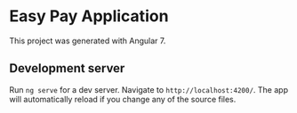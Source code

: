 # Easy Pay Application

This project was generated with Angular 7.

## Development server

Run `ng serve` for a dev server. Navigate to `http://localhost:4200/`. The app will automatically reload if you change any of the source files.

